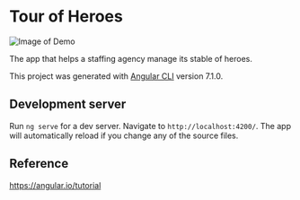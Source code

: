 # Tour of Heroes

![Image of Demo](https://angular.io/generated/images/guide/toh/nav-diagram.png)

The app that helps a staffing agency manage its stable of heroes.

This project was generated with [Angular CLI](https://github.com/angular/angular-cli) version 7.1.0.

## Development server

Run `ng serve` for a dev server. Navigate to `http://localhost:4200/`. The app will automatically reload if you change any of the source files.

## Reference

https://angular.io/tutorial
